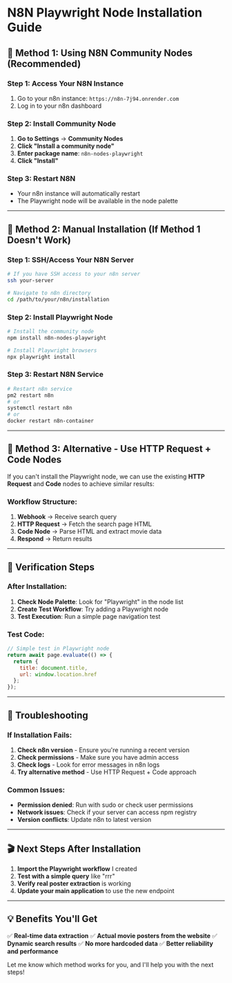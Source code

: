 # N8N Playwright Node Installation Guide

## 🎯 **Method 1: Using N8N Community Nodes (Recommended)**

### **Step 1: Access Your N8N Instance**
1. Go to your n8n instance: `https://n8n-7j94.onrender.com`
2. Log in to your n8n dashboard

### **Step 2: Install Community Node**
1. **Go to Settings** → **Community Nodes**
2. **Click "Install a community node"**
3. **Enter package name**: `n8n-nodes-playwright`
4. **Click "Install"**

### **Step 3: Restart N8N**
- Your n8n instance will automatically restart
- The Playwright node will be available in the node palette

---

## 🎯 **Method 2: Manual Installation (If Method 1 Doesn't Work)**

### **Step 1: SSH/Access Your N8N Server**
```bash
# If you have SSH access to your n8n server
ssh your-server

# Navigate to n8n directory
cd /path/to/your/n8n/installation
```

### **Step 2: Install Playwright Node**
```bash
# Install the community node
npm install n8n-nodes-playwright

# Install Playwright browsers
npx playwright install
```

### **Step 3: Restart N8N Service**
```bash
# Restart n8n service
pm2 restart n8n
# or
systemctl restart n8n
# or
docker restart n8n-container
```

---

## 🎯 **Method 3: Alternative - Use HTTP Request + Code Nodes**

If you can't install the Playwright node, we can use the existing **HTTP Request** and **Code** nodes to achieve similar results:

### **Workflow Structure:**
1. **Webhook** → Receive search query
2. **HTTP Request** → Fetch the search page HTML
3. **Code Node** → Parse HTML and extract movie data
4. **Respond** → Return results

---

## 🔧 **Verification Steps**

### **After Installation:**
1. **Check Node Palette**: Look for "Playwright" in the node list
2. **Create Test Workflow**: Try adding a Playwright node
3. **Test Execution**: Run a simple page navigation test

### **Test Code:**
```javascript
// Simple test in Playwright node
return await page.evaluate(() => {
  return {
    title: document.title,
    url: window.location.href
  };
});
```

---

## 🚨 **Troubleshooting**

### **If Installation Fails:**
1. **Check n8n version** - Ensure you're running a recent version
2. **Check permissions** - Make sure you have admin access
3. **Check logs** - Look for error messages in n8n logs
4. **Try alternative method** - Use HTTP Request + Code approach

### **Common Issues:**
- **Permission denied**: Run with sudo or check user permissions
- **Network issues**: Check if your server can access npm registry
- **Version conflicts**: Update n8n to latest version

---

## 🎬 **Next Steps After Installation**

1. **Import the Playwright workflow** I created
2. **Test with a simple query** like "rrr"
3. **Verify real poster extraction** is working
4. **Update your main application** to use the new endpoint

---

## 💡 **Benefits You'll Get**

✅ **Real-time data extraction**
✅ **Actual movie posters from the website**
✅ **Dynamic search results**
✅ **No more hardcoded data**
✅ **Better reliability and performance**

Let me know which method works for you, and I'll help you with the next steps!